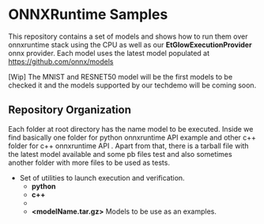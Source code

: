 # ONNXRuntime Samples


This repository contains a set of models and shows how to run them over onnxruntime
stack using the CPU as well as our **EtGlowExecutionProvider** onnx provider.
Each model uses the latest model populated at https://github.com/onnx/models 

[Wip] The MNIST and RESNET50 model will be the first models to be checked it and the
models supported by our techdemo will be coming soon. 

## Repository Organization
Each folder at root directory has the name model to be executed.
Inside we find basically one folder for python onnxruntime API example and other c++
folder for c++ onnxruntime API . Apart from that, there is a tarball file with
the latest model available and some pb files test and also sometimes another
folder with more files to be used as tests.

- **<modelName>** Set of utilities to launch execution and verification.
  - **python**
  - **c++**
  - **<testfiles>**  
  - **<modelName.tar.gz>**  Models to be use as an examples.
